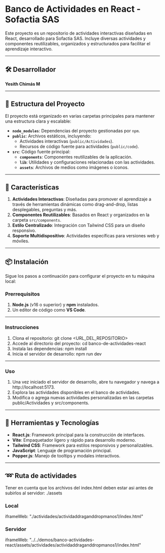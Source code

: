 # Banco de Actividades en React - Sofactia SAS 

Este proyecto es un repositorio de actividades interactivas diseñadas en React, desarrollado para Sofactia SAS. Incluye diversas actividades y componentes reutilizables, organizados y estructurados para facilitar el aprendizaje interactivo.

---

## 🛠️ Desarrollador
**Yesith Chimás M**

---

## 📂 Estructura del Proyecto

El proyecto está organizado en varias carpetas principales para mantener una estructura clara y escalable:

- **`node_modules`**: Dependencias del proyecto gestionadas por `npm`.
- **`public`**: Archivos estáticos, incluyendo:
  - Actividades interactivas (`public/Actividades`).
  - Recursos de código fuente para actividades (`public/code`).
- **`src`**: Código fuente principal:
  - **`components`**: Componentes reutilizables de la aplicación.
  - **`lib`**: Utilidades y configuraciones relacionadas con las actividades.
  - **`assets`**: Archivos de medios como imágenes o íconos.

---

## 🚀 Características

1. **Actividades Interactivas**: Diseñadas para promover el aprendizaje a través de herramientas dinámicas como drag-and-drop, listas desplegables, preguntas y más.
2. **Componentes Reutilizables**: Basados en React y organizados en la carpeta `src/components`.
3. **Estilo Centralizado**: Integración con Tailwind CSS para un diseño responsivo.
4. **Soporte Multidispositivo**: Actividades específicas para versiones web y móviles.

---

## 📦 Instalación

Sigue los pasos a continuación para configurar el proyecto en tu máquina local:

### Prerrequisitos
1. **Node.js** (v16 o superior) y **npm** instalados.
2. Un editor de código como **VS Code**.

---

### Instrucciones
1. Clona el repositorio:
   git clone <URL_DEL_REPOSITORIO>
2. Accede al directorio del proyecto:
    cd banco-de-actividades-react
3. Instala las dependencias:
    npm install
4. Inicia el servidor de desarrollo:
    npm run dev

---

### Uso
1. Una vez iniciado el servidor de desarrollo, abre tu navegador y navega a http://localhost:5173.
2. Explora las actividades disponibles en el banco de actividades.
3. Modifica o agrega nuevas actividades personalizadas en las carpetas public/Actividades y src/components.

---

## 🧰 Herramientas y Tecnologías

- **React.js**: Framework principal para la construcción de interfaces.
- **Vite**: Empaquetador ligero y rápido para desarrollo moderno.
- **Tailwind CSS**: Framework para estilos responsivos y personalizables.
- **JavaScript**: Lenguaje de programación principal.
- **Popper.js**: Manejo de tooltips y modales interactivos.

---

## ➿ Ruta de actividades

Tener en cuenta que los archivos del index.html deben estar asi antes de subirlos al servidor: ./assets

### Local

iframeWeb: "./actividades/actividaddraganddropmanos1/index.html"

### Servidor

iframeWeb: "../../demos/banco-actividades-react/assets/actividades/actividaddraganddropmanos1/index.html"
